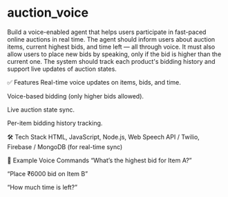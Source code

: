 # auction_voice

Build a voice-enabled agent that helps users participate in fast-paced online auctions in real time. The agent should inform users about auction items, current highest bids, and time left — all through voice. It must also allow users to place new bids by speaking, only if the bid is higher than the current one. The system should track each product's bidding history and support live updates of auction states.

✅ Features
Real-time voice updates on items, bids, and time.

Voice-based bidding (only higher bids allowed).

Live auction state sync.

Per-item bidding history tracking.

🛠️ Tech Stack
HTML, JavaScript, Node.js, Web Speech API / Twilio, Firebase / MongoDB (for real-time sync)

🎤 Example Voice Commands
“What’s the highest bid for Item A?”

“Place ₹6000 bid on Item B”

“How much time is left?”


